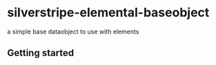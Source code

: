 # silverstripe-elemental-baseobject

a simple base dataobject to use with elements

## Getting started
